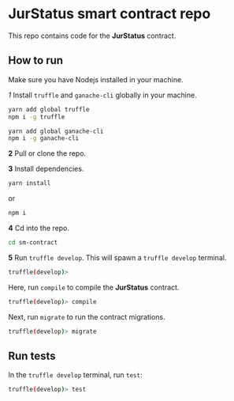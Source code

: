 # JurStatus smart contract repo

This repo contains code for the __JurStatus__ contract.

## How to run

Make sure you have Nodejs installed in your machine.

_1_ Install `truffle` and `ganache-cli` globally in your machine.

```sh
yarn add global truffle
npm i -g truffle
```

```sh
yarn add global ganache-cli
npm i -g ganache-cli
```

__2__ Pull or clone the repo.

__3__ Install dependencies.

```sh
yarn install
```

or

```sh
npm i
```

__4__ Cd into the repo.

```sh
cd sm-contract
```

__5__ Run `truffle develop`. This will spawn a `truffle develop` terminal.

```sh
truffle(develop)>
```

Here, run `compile` to compile the __JurStatus__ contract. 

```sh
truffle(develop)> compile
```

Next, run `migrate` to run the contract migrations.

```sh
truffle(develop)> migrate
```

## Run tests

In the `truffle develop` terminal, run `test`:

```sh
truffle(develop)> test
```
